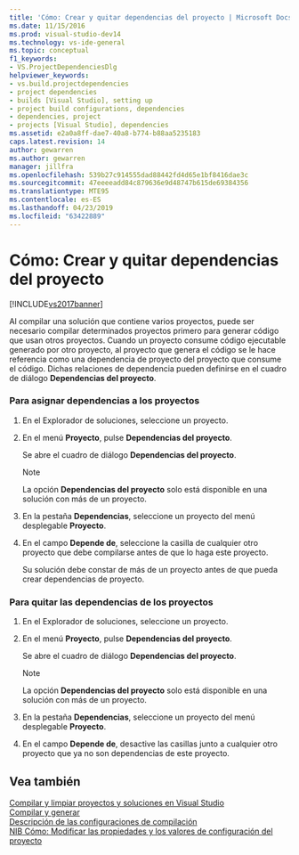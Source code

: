 ```yaml
---
title: 'Cómo: Crear y quitar dependencias del proyecto | Microsoft Docs'
ms.date: 11/15/2016
ms.prod: visual-studio-dev14
ms.technology: vs-ide-general
ms.topic: conceptual
f1_keywords:
- VS.ProjectDependenciesDlg
helpviewer_keywords:
- vs.build.projectdependencies
- project dependencies
- builds [Visual Studio], setting up
- project build configurations, dependencies
- dependencies, project
- projects [Visual Studio], dependencies
ms.assetid: e2a0a8ff-dae7-40a8-b774-b88aa5235183
caps.latest.revision: 14
author: gewarren
ms.author: gewarren
manager: jillfra
ms.openlocfilehash: 539b27c914555dad88442fd4d65e1bf8416dae3c
ms.sourcegitcommit: 47eeeeadd84c879636e9d48747b615de69384356
ms.translationtype: MTE95
ms.contentlocale: es-ES
ms.lasthandoff: 04/23/2019
ms.locfileid: "63422889"
---
```

# <a name="how-to-create-and-remove-project-dependencies"></a>Cómo: Crear y quitar dependencias del proyecto
[!INCLUDE[vs2017banner](../includes/vs2017banner.md)]

Al compilar una solución que contiene varios proyectos, puede ser necesario compilar determinados proyectos primero para generar código que usan otros proyectos. Cuando un proyecto consume código ejecutable generado por otro proyecto, al proyecto que genera el código se le hace referencia como una dependencia de proyecto del proyecto que consume el código. Dichas relaciones de dependencia pueden definirse en el cuadro de diálogo **Dependencias del proyecto**.  
  
### <a name="to-assign-dependencies-to-projects"></a>Para asignar dependencias a los proyectos  
  
1. En el Explorador de soluciones, seleccione un proyecto.  
  
2. En el menú **Proyecto**, pulse **Dependencias del proyecto**.  
  
    Se abre el cuadro de diálogo **Dependencias del proyecto**.  
  
   > [!NOTE]
   > La opción **Dependencias del proyecto** solo está disponible en una solución con más de un proyecto.  
  
3. En la pestaña **Dependencias**, seleccione un proyecto del menú desplegable **Proyecto**.  
  
4. En el campo **Depende de**, seleccione la casilla de cualquier otro proyecto que debe compilarse antes de que lo haga este proyecto.  
  
   Su solución debe constar de más de un proyecto antes de que pueda crear dependencias de proyecto.  
  
### <a name="to-remove-dependencies-from-projects"></a>Para quitar las dependencias de los proyectos  
  
1. En el Explorador de soluciones, seleccione un proyecto.  
  
2. En el menú **Proyecto**, pulse **Dependencias del proyecto**.  
  
     Se abre el cuadro de diálogo **Dependencias del proyecto**.  
  
    > [!NOTE]
    > La opción **Dependencias del proyecto** solo está disponible en una solución con más de un proyecto.  
  
3. En la pestaña **Dependencias**, seleccione un proyecto del menú desplegable **Proyecto**.  
  
4. En el campo **Depende de**, desactive las casillas junto a cualquier otro proyecto que ya no son dependencias de este proyecto.  
  
## <a name="see-also"></a>Vea también  
 [Compilar y limpiar proyectos y soluciones en Visual Studio](../ide/building-and-cleaning-projects-and-solutions-in-visual-studio.md)   
 [Compilar y generar](../ide/compiling-and-building-in-visual-studio.md)   
 [Descripción de las configuraciones de compilación](../ide/understanding-build-configurations.md)   
 [NIB Cómo: Modificar las propiedades y los valores de configuración del proyecto](http://msdn.microsoft.com/e7184bc5-2f2b-4b4f-aa9a-3ecfcbc48b67)
